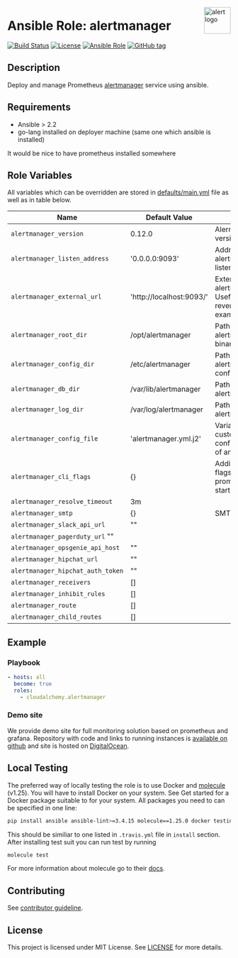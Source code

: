 <p><img src="https://upload.wikimedia.org/wikipedia/commons/thumb/1/1d/Human-dialog-warning.svg/2000px-Human-dialog-warning.svg.png" alt="alert logo" title="alert" align="right" height="60" /></p>

# Ansible Role: alertmanager

[![Build Status](https://travis-ci.org/cloudalchemy/ansible-alertmanager.svg?branch=master)](https://travis-ci.org/cloudalchemy/ansible-alertmanager)
[![License](https://img.shields.io/badge/license-MIT%20License-brightgreen.svg)](https://opensource.org/licenses/MIT)
[![Ansible Role](https://img.shields.io/badge/ansible%20role-cloudalchemy.alertmanager-blue.svg)](https://galaxy.ansible.com/cloudalchemy/alertmanager/)
[![GitHub tag](https://img.shields.io/github/tag/cloudalchemy/ansible-alertmanager.svg)](https://github.com/cloudalchemy/ansible-alertmanager/tags)

## Description

Deploy and manage Prometheus [alertmanager](https://github.com/prometheus/alertmanager) service using ansible.

## Requirements

- Ansible > 2.2
- go-lang installed on deployer machine (same one which ansible is installed)

It would be nice to have prometheus installed somewhere

## Role Variables

All variables which can be overridden are stored in [defaults/main.yml](defaults/main.yml) file as well as in table below.

| Name           | Default Value | Description                        |
| -------------- | ------------- | -----------------------------------|
| `alertmanager_version` | 0.12.0 | Alermanager package version |
| `alertmanager_listen_address` | '0.0.0.0:9093' | Address on which alertmanager will be listening |
| `alertmanager_external_url` | 'http://localhost:9093/' | External address on which alertmanager is available. Useful when behind reverse proxy. Ex. example.org/alertmanager |
| `alertmanager_root_dir` | /opt/alertmanager | Path to directory with alertmanager and amtool binaries |
| `alertmanager_config_dir` | /etc/alertmanager | Path to directory with alertmanager configuration |
| `alertmanager_db_dir` | /var/lib/alertmanager | Path to directory with alertmanager database |
| `alertmanager_log_dir` | /var/log/alertmanager | Path to directory with alertmanager logs |
| `alertmanager_config_file` | 'alertmanager.yml.j2' | Variable used to provide custom alertmanager configuration file in form of ansible template |
| `alertmanager_cli_flags` | {} | Additional configuration flags passed to prometheus binary at startup |
| `alertmanager_resolve_timeout` | 3m | |
| `alertmanager_smtp` | {} | SMTP configuration ???? |
| `alertmanager_slack_api_url` | "" | |
| `alertmanager_pagerduty_url`  "" | |
| `alertmanager_opsgenie_api_host` | "" | |
| `alertmanager_hipchat_url` | "" | |
| `alertmanager_hipchat_auth_token` | "" | |
| `alertmanager_receivers` | [] | |
| `alertmanager_inhibit_rules` | [] | |
| `alertmanager_route` | [] | |
| `alertmanager_child_routes` | [] | |

## Example

### Playbook

```yaml
- hosts: all
  become: true
  roles:
    - cloudalchemy.alertmanager
```

### Demo site

We provide demo site for full monitoring solution based on prometheus and grafana. Repository with code and links to running instances is [available on github](https://github.com/cloudalchemy/demo-site) and site is hosted on [DigitalOcean](https://digitalocean.com).

## Local Testing

The preferred way of locally testing the role is to use Docker and [molecule](https://github.com/metacloud/molecule) (v1.25). You will have to install Docker on your system. See Get started for a Docker package suitable to for your system.
All packages you need to can be specified in one line:
```sh
pip install ansible ansible-lint>=3.4.15 molecule==1.25.0 docker testinfra>=1.7.0
```
This should be similiar to one listed in `.travis.yml` file in `install` section. 
After installing test suit you can run test by running
```sh
molecule test
```
For more information about molecule go to their [docs](http://molecule.readthedocs.io/en/stable-1.25/).

## Contributing

See [contributor guideline](CONTRIBUTING.md).

## License

This project is licensed under MIT License. See [LICENSE](/LICENSE) for more details.
